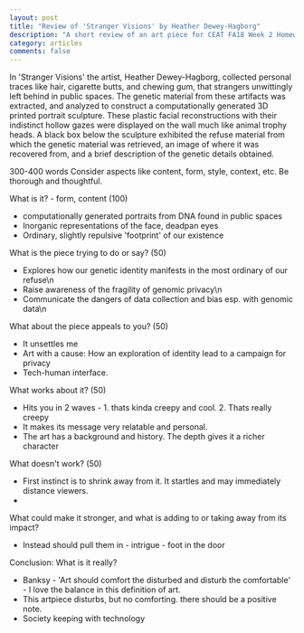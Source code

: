 ```yaml
---
layout: post
title: "Review of 'Stranger Visions' by Heather Dewey-Hagborg"
description: "A short review of an art piece for CEAT FA18 Week 2 Homework assignment"
category: articles
comments: false
---
```


In 'Stranger Visions' the artist, Heather Dewey-Hagborg, collected personal traces like hair, cigarette butts, and chewing gum, that strangers unwittingly left behind in public spaces. The genetic material from these artifacts was extracted, and analyzed to construct a computationally generated 3D printed portrait sculpture. These plastic facial reconstructions with their indistinct hollow gazes were displayed on the wall much like animal trophy heads. A black box below the sculpture exhibited the refuse material from which the genetic material was retrieved, an image of where it was recovered from, and a brief description of the genetic details obtained.     

300-400 words
Consider aspects like content, form, style, context, etc. Be thorough and thoughtful.

What is it? - form, content (100)
- computationally generated portraits from DNA found in public spaces
- Inorganic representations of the face, deadpan eyes
- Ordinary, slightly repulsive 'footprint' of our existence

What is the piece trying to do or say? (50)
- Explores how our genetic identity manifests in the most ordinary of our refuse\n
- Raise awareness of the fragility of genomic privacy\n
- Communicate the dangers of data collection and bias esp. with genomic data\n



What about the piece appeals to you? (50)
- It unsettles me
- Art with a cause: How an exploration of identity lead to a campaign for privacy
- Tech-human interface.

What works about it? (50)
- Hits you in 2 waves - 1. thats kinda creepy and cool. 2. Thats really creepy
- It makes its message very relatable and personal.
- The art has a background and history. The depth gives it a richer character

What doesn't work? (50)
- First instinct is to shrink away from it. It startles and may immediately distance viewers.
- 

What could make it stronger, and what is adding to or taking away from its impact?
- Instead should pull them in - intrigue - foot in the door

Conclusion:
What is it really?
- Banksy - 'Art should comfort the disturbed and disturb the comfortable' - I love the balance in this definition of art.
- This artpiece disturbs, but no comforting. there should be a positive note.
- Society keeping with technology
